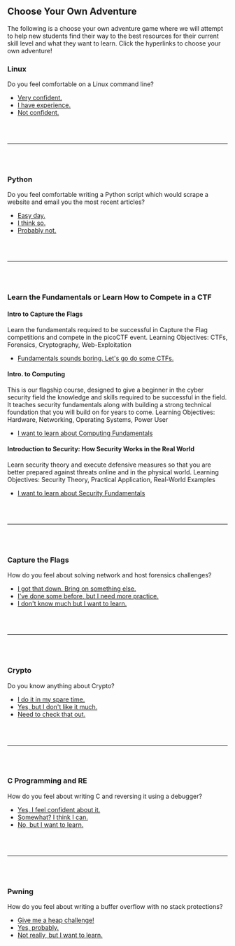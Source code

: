 ## Choose Your Own Adventure

The following is a choose your own adventure game where we will attempt to help new students find their way to the best resources for their current skill level and what they want to learn. Click the hyperlinks to choose your own adventure!


<h3 id="linux">Linux</h3> 

Do you feel comfortable on a Linux command line? 

* [Very confident.](#python) 
* [I have experience.](challs/bandit.md) 
* [Not confident.](training/linux.md) 
  
 
<br>
<br>
<hr>
<br>
<br>
  <h3 id="python">Python</h3> 
                                                                      
Do you feel comfortable writing a Python script which would scrape a website and email you the most recent articles? 

* [Easy day.](#switch)
* [I think so.](challs/pythontest.md)
* [Probably not.](training/python.md) 

<br>
<br>
<hr>
<br>
<br>

<h3 id="switch">Learn the Fundamentals or Learn How to Compete in a CTF</h3> 

#### Intro to Capture the Flags

Learn the fundamentals required to be successful in Capture the Flag competitions and compete in the picoCTF event.
Learning Objectives: CTFs, Forensics, Cryptography, Web-Exploitation

* [Fundamentals sounds boring. Let's go do some CTFs.](#ctfs)

#### Intro. to Computing
This is our flagship course, designed to give a beginner in the cyber security field the knowledge and skills required to be successful in the field. It teaches security fundamentals along with building a strong technical foundation that you will build on for years to come.
Learning Objectives: Hardware, Networking, Operating Systems, Power User

* [I want to learn about Computing Fundamentals](training/hardos.md)


#### Introduction to Security: How Security Works in the Real World

Learn security theory and execute defensive measures so that you are better prepared against threats online and in the physical world.
Learning Objectives: Security Theory, Practical Application, Real-World Examples

* [I want to learn about Security Fundamentals](training/security.md)


<br>
<br>
<hr>
<br>
<br>


<h3 id="ctfs">Capture the Flags</h3> 

How do you feel about solving network and host forensics challenges?

* [I got that down. Bring on something else.](#crypto)
* [I've done some before, but I need more practice.](training/forensics.md)
* [I don't know much but I want to learn.](training/forensics.md)

<br>
<br>
<hr>
<br>
<br>

<h3 id="ctfs">Crypto</h3> 

Do you know anything about Crypto?

* [I do it in my spare time.](MessageUsYouNerdWeNeedHelp)
* [Yes, but I don't like it much.](#cnre)
* [Need to check that out.](training/crypto1.md)

<br>
<br>
<hr>
<br>
<br>

<h3 id="cnre">C Programming and RE</h3> 

How do you feel about writing C and reversing it using a debugger? 

* [Yes, I feel confident about it.](#pwn)
* [Somewhat? I think I can.](training/hardstuff.md)
* [No, but I want to learn.](training/hardstuff.md)

<br>
<br>
<hr>
<br>
<br>

<h3 id="pwn">Pwning</h3> 
How do you feel about writing a buffer overflow with no stack protections?

* [Give me a heap challenge!](MessageUsYouNerdWeNeedHelp) 
* [Yes, probably.](training/pwning.md)  
* [Not really, but I want to learn.](training/pwning.md) 

<br>
<br>
<br>
<br>
<br>
<br>

